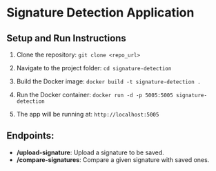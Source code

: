 # Signature Detection Application

## Setup and Run Instructions

1. Clone the repository:
   `git clone <repo_url>`

2. Navigate to the project folder:
   `cd signature-detection`

3. Build the Docker image:
   `docker build -t signature-detection .`

4. Run the Docker container:
   `docker run -d -p 5005:5005 signature-detection`

5. The app will be running at: `http://localhost:5005`

## Endpoints:

- **/upload-signature**: Upload a signature to be saved.
- **/compare-signatures**: Compare a given signature with saved ones.

